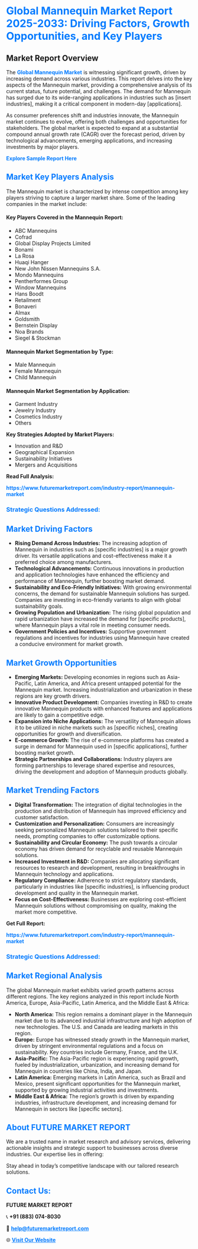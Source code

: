 <h1 style="color: #007BFF;">Global Mannequin Market Report 2025-2033: Driving Factors, Growth Opportunities, and Key Players</h1>

<section id="overview">
<h2>Market Report Overview</h2>
<p>The <a href="https://www.futuremarketreport.com/industry-report/mannequin-market" style="color: #007BFF; text-decoration: none;"><strong>Global Mannequin Market</strong></a> is witnessing significant growth, driven by increasing demand across various industries. This report delves into the key aspects of the Mannequin market, providing a comprehensive analysis of its current status, future potential, and challenges. The demand for Mannequin has surged due to its wide-ranging applications in industries such as [insert industries], making it a critical component in modern-day [applications].</p>
<p>As consumer preferences shift and industries innovate, the Mannequin market continues to evolve, offering both challenges and opportunities for stakeholders. The global market is expected to expand at a substantial compound annual growth rate (CAGR) over the forecast period, driven by technological advancements, emerging applications, and increasing investments by major players.</p>
</section>

<section id="overview">
<p><a href="https://www.futuremarketreport.com/request-sample/reportId=60373" style="color: #007BFF; text-decoration: none;"><strong>Explore Sample Report Here</strong></a></p>
</section>

<section id="key-players">
<h2 style="color: #007BFF;">Market Key Players Analysis</h2>
<p>The Mannequin market is characterized by intense competition among key players striving to capture a larger market share. Some of the leading companies in the market include:</p>
<h4>Key Players Covered in the Mannequin Report:</h4>
<ul><li>ABC Mannequins</li><li>Cofrad</li><li>Global Display Projects Limited</li><li>Bonami</li><li>La Rosa</li><li>Huaqi Hanger</li><li>New John Nissen Mannequins S.A.</li><li>Mondo Mannequins</li><li>Pentherformes Group</li><li>Window Mannequins</li><li>Hans Boodt</li><li>Retailment</li><li>Bonaveri</li><li>Almax</li><li>Goldsmith</li><li>Bernstein Display</li><li>Noa Brands</li><li>Siegel &amp; Stockman</li></ul>
<h4>Mannequin Market Segmentation by Type:</h4>
<ul><li>Male Mannequin</li><li>Female Mannequin</li><li>Child Mannequin</li></ul>

<h4>Mannequin Market Segmentation by Application:</h4>
<ul><li>Garment Industry</li><li>Jewelry Industry</li><li>Cosmetics Industry</li><li>Others</li></ul>
<p><strong>Key Strategies Adopted by Market Players:</strong></p>
<ul>
<li>Innovation and R&D</li>
<li>Geographical Expansion</li>
<li>Sustainability Initiatives</li>
<li>Mergers and Acquisitions</li>
</ul>
</section>

<section>
<p><strong>Read Full Analysis: </strong></p><a href="https://www.futuremarketreport.com/industry-report/mannequin-market" style="color: #007BFF; text-decoration: none;"><strong>https://www.futuremarketreport.com/industry-report/mannequin-market</strong></a>
<h3 style="color: #007BFF;">Strategic Questions Addressed:</h3>
</section>

<section id="driving-factors">
<h2 style="color: #007BFF;">Market Driving Factors</h2>
<ul>
<li><strong>Rising Demand Across Industries:</strong> The increasing adoption of Mannequin in industries such as [specific industries] is a major growth driver. Its versatile applications and cost-effectiveness make it a preferred choice among manufacturers.</li>
<li><strong>Technological Advancements:</strong> Continuous innovations in production and application technologies have enhanced the efficiency and performance of Mannequin, further boosting market demand.</li>
<li><strong>Sustainability and Eco-Friendly Initiatives:</strong> With growing environmental concerns, the demand for sustainable Mannequin solutions has surged. Companies are investing in eco-friendly variants to align with global sustainability goals.</li>
<li><strong>Growing Population and Urbanization:</strong> The rising global population and rapid urbanization have increased the demand for [specific products], where Mannequin plays a vital role in meeting consumer needs.</li>
<li><strong>Government Policies and Incentives:</strong> Supportive government regulations and incentives for industries using Mannequin have created a conducive environment for market growth.</li>
</ul>
</section>

<section id="growth-opportunities">
<h2 style="color: #007BFF;">Market Growth Opportunities</h2>
<ul>
<li><strong>Emerging Markets:</strong> Developing economies in regions such as Asia-Pacific, Latin America, and Africa present untapped potential for the Mannequin market. Increasing industrialization and urbanization in these regions are key growth drivers.</li>
<li><strong>Innovative Product Development:</strong> Companies investing in R&D to create innovative Mannequin products with enhanced features and applications are likely to gain a competitive edge.</li>
<li><strong>Expansion into Niche Applications:</strong> The versatility of Mannequin allows it to be utilized in niche markets such as [specific niches], creating opportunities for growth and diversification.</li>
<li><strong>E-commerce Growth:</strong> The rise of e-commerce platforms has created a surge in demand for Mannequin used in [specific applications], further boosting market growth.</li>
<li><strong>Strategic Partnerships and Collaborations:</strong> Industry players are forming partnerships to leverage shared expertise and resources, driving the development and adoption of Mannequin products globally.</li>
</ul>
</section>

<section id="trending-factors">
<h2 style="color: #007BFF;">Market Trending Factors</h2>
<ul>
<li><strong>Digital Transformation:</strong> The integration of digital technologies in the production and distribution of Mannequin has improved efficiency and customer satisfaction.</li>
<li><strong>Customization and Personalization:</strong> Consumers are increasingly seeking personalized Mannequin solutions tailored to their specific needs, prompting companies to offer customizable options.</li>
<li><strong>Sustainability and Circular Economy:</strong> The push towards a circular economy has driven demand for recyclable and reusable Mannequin solutions.</li>
<li><strong>Increased Investment in R&D:</strong> Companies are allocating significant resources to research and development, resulting in breakthroughs in Mannequin technology and applications.</li>
<li><strong>Regulatory Compliance:</strong> Adherence to strict regulatory standards, particularly in industries like [specific industries], is influencing product development and quality in the Mannequin market.</li>
<li><strong>Focus on Cost-Effectiveness:</strong> Businesses are exploring cost-efficient Mannequin solutions without compromising on quality, making the market more competitive.</li>
</ul>
</section>

<section>
<p><strong>Get Full Report: </strong></p><a href="https://www.futuremarketreport.com/industry-report/mannequin-market" style="color: #007BFF; text-decoration: none;"><strong>https://www.futuremarketreport.com/industry-report/mannequin-market</strong></a>
<h3 style="color: #007BFF;">Strategic Questions Addressed:</h3>
</section>


<section id="regional-analysis">
<h2 style="color: #007BFF;">Market Regional Analysis</h2>
<p>The global Mannequin market exhibits varied growth patterns across different regions. The key regions analyzed in this report include North America, Europe, Asia-Pacific, Latin America, and the Middle East & Africa:</p>
<ul>
<li><strong>North America:</strong> This region remains a dominant player in the Mannequin market due to its advanced industrial infrastructure and high adoption of new technologies. The U.S. and Canada are leading markets in this region.</li>
<li><strong>Europe:</strong> Europe has witnessed steady growth in the Mannequin market, driven by stringent environmental regulations and a focus on sustainability. Key countries include Germany, France, and the U.K.</li>
<li><strong>Asia-Pacific:</strong> The Asia-Pacific region is experiencing rapid growth, fueled by industrialization, urbanization, and increasing demand for Mannequin in countries like China, India, and Japan.</li>
<li><strong>Latin America:</strong> Emerging markets in Latin America, such as Brazil and Mexico, present significant opportunities for the Mannequin market, supported by growing industrial activities and investments.</li>
<li><strong>Middle East & Africa:</strong> The region’s growth is driven by expanding industries, infrastructure development, and increasing demand for Mannequin in sectors like [specific sectors].</li>
</ul>
</section>

<footer>
<h2 style="color: #007BFF;">About FUTURE MARKET REPORT</h2>
<p>We are a trusted name in market research and advisory services, delivering actionable insights and strategic support to businesses across diverse industries. Our expertise lies in offering:</p>

<p>Stay ahead in today’s competitive landscape with our tailored research solutions.</p>

<h2 style="color: #007BFF;">Contact Us:</h2>
<p><strong>FUTURE MARKET REPORT</strong></p>
<p>📞 <strong>+91 (883) 074-8030</strong></p>
<p>📧 <strong><a href="mailto:help@futuremarketreport.com" style="color: #007BFF;">help@futuremarketreport.com</a></strong></p>
<p>🌐 <strong><a href="https://www.futuremarketreport.com/" style="color: #007BFF;">Visit Our Website</a></strong></p>
</footer>